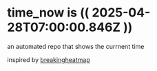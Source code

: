 # time_now is (( 2025-04-28T07:00:00.846Z ))

an automated repo that shows the currnent time

inspired by [breakingheatmap](https://github.com/breakingheatmap/breakingheatmap)